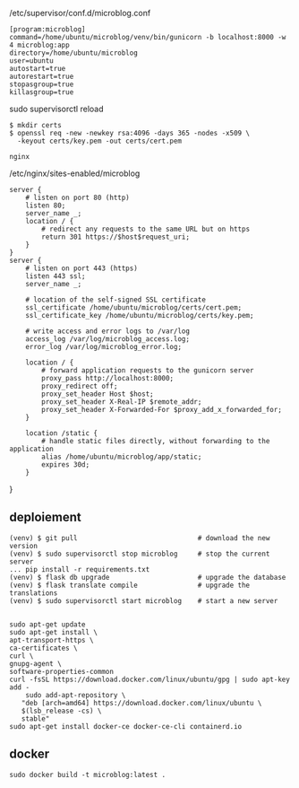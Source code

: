 



/etc/supervisor/conf.d/microblog.conf

    [program:microblog]
    command=/home/ubuntu/microblog/venv/bin/gunicorn -b localhost:8000 -w 4 microblog:app
    directory=/home/ubuntu/microblog
    user=ubuntu
    autostart=true
    autorestart=true
    stopasgroup=true
    killasgroup=true

sudo supervisorctl reload


    $ mkdir certs
    $ openssl req -new -newkey rsa:4096 -days 365 -nodes -x509 \
      -keyout certs/key.pem -out certs/cert.pem

    nginx

/etc/nginx/sites-enabled/microblog

    server {
        # listen on port 80 (http)
        listen 80;
        server_name _;
        location / {
            # redirect any requests to the same URL but on https
            return 301 https://$host$request_uri;
        }
    }
    server {
        # listen on port 443 (https)
        listen 443 ssl;
        server_name _;

        # location of the self-signed SSL certificate
        ssl_certificate /home/ubuntu/microblog/certs/cert.pem;
        ssl_certificate_key /home/ubuntu/microblog/certs/key.pem;

        # write access and error logs to /var/log
        access_log /var/log/microblog_access.log;
        error_log /var/log/microblog_error.log;

        location / {
            # forward application requests to the gunicorn server
            proxy_pass http://localhost:8000;
            proxy_redirect off;
            proxy_set_header Host $host;
            proxy_set_header X-Real-IP $remote_addr;
            proxy_set_header X-Forwarded-For $proxy_add_x_forwarded_for;
        }

        location /static {
            # handle static files directly, without forwarding to the application
            alias /home/ubuntu/microblog/app/static;
            expires 30d;
        }
}



deploiement
-----------

    (venv) $ git pull                              # download the new version
    (venv) $ sudo supervisorctl stop microblog     # stop the current server
    ... pip install -r requirements.txt
    (venv) $ flask db upgrade                      # upgrade the database
    (venv) $ flask translate compile               # upgrade the translations
    (venv) $ sudo supervisorctl start microblog    # start a new server


    sudo apt-get update
    sudo apt-get install \
    apt-transport-https \
    ca-certificates \
    curl \
    gnupg-agent \
    software-properties-common
    curl -fsSL https://download.docker.com/linux/ubuntu/gpg | sudo apt-key add -
        sudo add-apt-repository \
       "deb [arch=amd64] https://download.docker.com/linux/ubuntu \
       $(lsb_release -cs) \
       stable"
    sudo apt-get install docker-ce docker-ce-cli containerd.io



docker
------
    sudo docker build -t microblog:latest .
